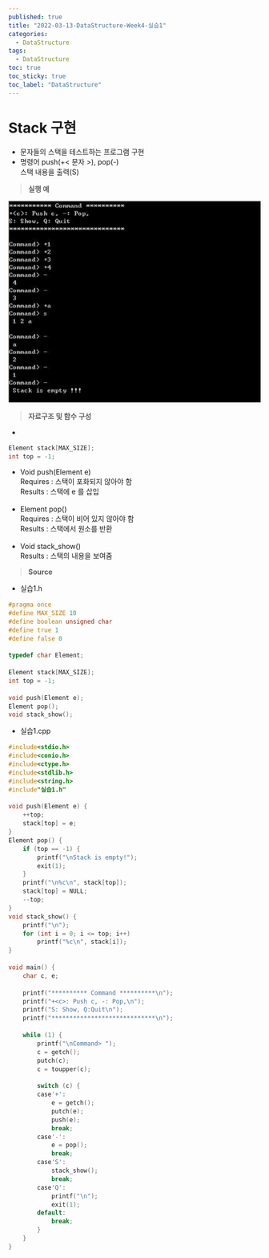 ```yaml
---
published: true
title: "2022-03-13-DataStructure-Week4-실습1"
categories:
  - DataStructure
tags:
  - DataStructure
toc: true
toc_sticky: true
toc_label: "DataStructure"
---
```


# Stack 구현

- 문자들의 스택을 테스트하는 프로그램 구현
- 명령어
  push(+< 문자 >), pop(-)  
  스택 내용을 출력(S)

> **실행 예**

![image](https://github.com/222SeungHyun/222SeungHyun.github.io/blob/master/_images/%EC%9E%90%EB%A3%8C%EA%B5%AC%EC%A1%B0%EC%99%80%EC%8B%A4%EC%8A%B5-4%EC%9E%A5-%EC%8B%A4%EC%8A%B51-1.png?raw=true)

> **자료구조 및 함수 구성**

-

```C++
Element stack[MAX_SIZE];
int top = -1;
```

- Void push(Element e)  
  Requires : 스택이 포화되지 않아야 함  
  Results : 스택에 e 를 삽입  
  <br>
- Element pop()  
  Requires : 스택이 비어 있지 않아야 함  
  Results : 스택에서 원소를 반환  
  <br>
- Void stack_show()  
  Results : 스택의 내용을 보여줌

> **Source**

- 실습1.h

```C++
#pragma once
#define MAX_SIZE 10
#define boolean unsigned char
#define true 1
#define false 0

typedef char Element;

Element stack[MAX_SIZE];
int top = -1;

void push(Element e);
Element pop();
void stack_show();
```

- 실습1.cpp

```C++
#include<stdio.h>
#include<conio.h>
#include<ctype.h>
#include<stdlib.h>
#include<string.h>
#include"실습1.h"

void push(Element e) {
	++top;
	stack[top] = e;
}
Element pop() {
	if (top == -1) {
		printf("\nStack is empty!");
		exit(1);
	}
	printf("\n%c\n", stack[top]);
	stack[top] = NULL;
	--top;
}
void stack_show() {
	printf("\n");
	for (int i = 0; i <= top; i++)
		printf("%c\n", stack[i]);
}

void main() {
	char c, e;

	printf("********** Command **********\n");
	printf("+<c>: Push c, -: Pop,\n");
	printf("S: Show, Q:Quit\n");
	printf("*****************************\n");

	while (1) {
		printf("\nCommand> ");
		c = getch();
		putch(c);
		c = toupper(c);

		switch (c) {
		case'+':
			e = getch();
			putch(e);
			push(e);
			break;
		case'-':
			e = pop();
			break;
		case'S':
			stack_show();
			break;
		case'Q':
			printf("\n");
			exit(1);
		default:
			break;
		}
	}
}
```
